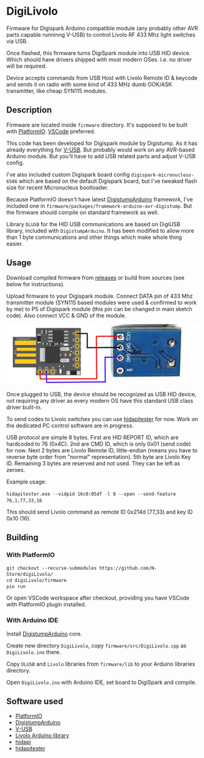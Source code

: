 # DigiLivolo

Firmware for Digispark Arduino compatible module (any probably other AVR parts capable runninng V-USB)
to control Livolo RF 433 Mhz light switches via USB.

Once flashed, this firmware turns DigiSpark module into USB HID device. Which should have drivers
shipped with most modern OSes. I.e. no driver will be required.

Device accepts commands from USB Host with Livolo Remote ID & keycode and sends it on radio with
some kind of 433 MHz dumb OOK/ASK transmitter, like cheap SYN115 modules.

## Description

Firmware are located inside `firmware` directory. It's supposed to be built with
[PlatformIO](https://platformio.org/). [VSCode](https://code.visualstudio.com/) preferred.

This code has been developed for Digispark module by Digistump. As it has already everything for
[V-USB](https://www.obdev.at/products/vusb/index.html). But probably would work on any AVR-based Arduino
module. But you'll have to add USB related parts and adjust V-USB config.

I've also included custom Digispark board config `digispark-micronucleus-6586` which are based on the
default Digispark board, but I've tweaked flash size for recent Micronucleus bootloader.

Because PlatformIO doesn't have latest [DigistumpArduino](https://github.com/ArminJo/DigistumpArduino)
framework, I've included one in `firmware/packages/framework-arduino-avr-digistump`. But the firmware
should compile on standard framework as well.

Library `DLUSB` for the HID USB communications are based on DigiUSB library, included with
`DigistumpArduino`. It has been modified to allow more than 1 byte communications and other things which
make whole thing easier.

## Usage

Download compiled firmware from [releases](https://github.com/N-Storm/DigiLivolo/releases) or build from
sources (see below for instructions).

Upload firmware to your Digispark module. Connect DATA pin of 433 Mhz transmitter module (SYN115 based modules
were used & confirmed to work by me) to P5 of Digispark module (this pin can be changed in main sketch code).
Also connect VCC & GND of the module.

![f](https://raw.githubusercontent.com/N-Storm/DigiLivolo/main/wiring.jpg)

Once plugged to USB, the device should be recognized as USB HID device, not requiring any driver as every
modern OS have this standard USB class driver built-in.

To send codes to Livolo switches you can use [hidapitester](https://github.com/todbot/hidapitester) for now.
Work on the dedicated PC control software are in progress.

USB protocol are simple 8 bytes. First are HID REPORT ID, which are hardcoded to 76 (0x4C). 2nd are CMD ID,
which is only 0x01 (send code) for now. Next 2 bytes are Livolo Remote ID, little-endian (means you have to
reverse byte order from "normal" representation). 5th byte are Livolo Key ID. Remaining 3 bytes are reserved
and not used. They can be left as zeroes.

Example usage:

```hidapitester.exe --vidpid 16c0:05df -l 8 --open --send-feature 76,1,77,33,16```

This should send Livolo command as remote ID 0x214d (77,33) and key ID 0x10 (16).

## Building

### With PlatformIO

```console
git checkout --recurse-submodules https://github.com/N-Storm/digiLivolo/
cd digiLivolo/firmware
pio run
```

Or open VSCode workspace after checkout, providing you have VSCode with PlatformIO plugin installed.

### With Arduino IDE

Install [DigistumpArduino](https://github.com/ArminJo/DigistumpArduino) core.

Create new directory `DigiLivolo`, copy `firmware/src/DigiLivolo.cpp` as `DigiLivolo.ino` there.

Copy `DLUSB` and `Livolo` libraries from `firmware/lib` to your Arduino libraries directory.

Open `DigiLivolo.ino` with Arduino IDE, set board to DigiSpark and compile.

## Software used

* [PlatformIO](https://platformio.org/)
* [DigistumpArduino](https://github.com/ArminJo/DigistumpArduino)
* [V-USB](https://www.obdev.at/products/vusb/index.html)
* [Livolo Arduino library](https://forum.arduino.cc/t/control-livolo-switches-livolo-switch-library/149850)
* [hidapi](https://github.com/libusb/hidapi)
* [hidapitester](https://github.com/todbot/hidapitester)
